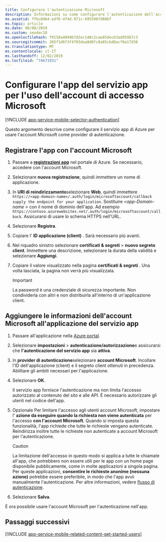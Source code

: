 ```yaml
---
title: Configurare l'autenticazione Microsoft
description: Informazioni su come configurare l'autenticazione dell'account Microsoft come provider di identità per l'app del servizio app.
ms.assetid: ffbc6064-edf6-474d-971c-695598fd08bf
ms.topic: article
ms.date: 08/08/2019
ms.custom: seodec18
ms.openlocfilehash: f9158a4094b7d2ec148c2cae85decb3ad959b7c3
ms.sourcegitcommit: 265f1d6f3f4703daa8d0fc8a85cbd8acf0a17d30
ms.translationtype: MT
ms.contentlocale: it-IT
ms.lasthandoff: 12/02/2019
ms.locfileid: "74671931"
---
```

# <a name="configure-your-app-service-app-to-use-microsoft-account-login"></a>Configurare l'app del servizio app per l'uso dell'account di accesso Microsoft

[!INCLUDE [app-service-mobile-selector-authentication](../../includes/app-service-mobile-selector-authentication.md)]

Questo argomento descrive come configurare il servizio app di Azure per usare l'account Microsoft come provider di autenticazione. 

## <a name="register-microsoft-account"></a>Registrare l'app con l'account Microsoft

1. Passare a [**registrazioni app**](https://portal.azure.com/#blade/Microsoft_AAD_RegisteredApps/ApplicationsListBlade) nel portale di Azure. Se necessario, accedere con l'account Microsoft.
1. Selezionare **nuova registrazione**, quindi immettere un nome di applicazione.
1. In **URI di reindirizzamento**selezionare **Web**, quindi immettere `https://<app-domain-name>/.auth/login/microsoftaccount/callback supply the endpoint for your application`. Sostituire *\<app-Domain-name >* con il nome di dominio dell'app.  Ad esempio `https://contoso.azurewebsites.net/.auth/login/microsoftaccount/callback`. Assicurarsi di usare lo schema HTTPS nell'URL.

1. Selezionare **Registra**.
1. Copiare l' **ID applicazione (client)** . Sarà necessario più avanti.
1. Nel riquadro sinistro selezionare **certificati & segreti** > **nuovo segreto client**. Immettere una descrizione, selezionare la durata della validità e selezionare **Aggiungi**.
1. Copiare il valore visualizzato nella pagina **certificati & segreti** . Una volta lasciata, la pagina non verrà più visualizzata.

    > [!IMPORTANT]
    > La password è una credenziale di sicurezza importante. Non condividerla con altri e non distribuirla all'interno di un'applicazione client.

## <a name="secrets"></a>Aggiungere le informazioni dell'account Microsoft all'applicazione del servizio app

1. Passare all'applicazione nella [Azure portal].
1. Selezionare **impostazioni** > **autenticazione/autorizzazione**e assicurarsi che **l'autenticazione del servizio app** sia **attiva**.
1. In **provider di autenticazione**selezionare **account Microsoft**. Incollare l'ID dell'applicazione (client) e il segreto client ottenuti in precedenza. Abilitare gli ambiti necessari per l'applicazione.
1. Selezionare **OK**.

   Il servizio app fornisce l'autenticazione ma non limita l'accesso autorizzato al contenuto del sito e alle API. È necessario autorizzare gli utenti nel codice dell'app.

1. Opzionale Per limitare l'accesso agli utenti account Microsoft, impostare l' **azione da eseguire quando la richiesta non viene autenticata** per l'accesso **con l'account Microsoft**. Quando si imposta questa funzionalità, l'app richiede che tutte le richieste vengano autenticate. Reindirizza inoltre tutte le richieste non autenticate a account Microsoft per l'autenticazione.

   > [!CAUTION]
   > La limitazione dell'accesso in questo modo si applica a tutte le chiamate all'app, che potrebbero non essere utili per le app con un home page disponibile pubblicamente, come in molte applicazioni a singola pagina. Per queste applicazioni, **consentire le richieste anonime (nessuna azione)** potrebbe essere preferibile, in modo che l'app avvii manualmente l'autenticazione. Per altre informazioni, vedere [flusso di autenticazione](overview-authentication-authorization.md#authentication-flow).

1. Selezionare **Salva**.

È ora possibile usare l'account Microsoft per l'autenticazione nell'app.

## <a name="related-content"> </a>Passaggi successivi

[!INCLUDE [app-service-mobile-related-content-get-started-users](../../includes/app-service-mobile-related-content-get-started-users.md)]

<!-- URLs. -->

[My Applications]: https://go.microsoft.com/fwlink/p/?LinkId=262039
[Azure portal]: https://portal.azure.com/
